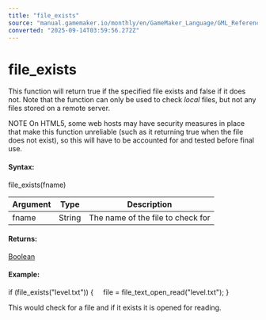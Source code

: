 ```yaml
---
title: "file_exists"
source: "manual.gamemaker.io/monthly/en/GameMaker_Language/GML_Reference/File_Handling/File_System/file_exists.htm"
converted: "2025-09-14T03:59:56.272Z"
---
```


# file\_exists

This function will return true if the specified file exists and false if it does not. Note that the function can only be used to check _local_ files, but not any files stored on a remote server.

NOTE On HTML5, some web hosts may have security measures in place that make this function unreliable (such as it returning true when the file does not exist), so this will have to be accounted for and tested before final use.

#### Syntax:

file\_exists(fname)

| Argument | Type | Description |
| --- | --- | --- |
| fname | String | The name of the file to check for |

#### Returns:

[Boolean](../../../GML_Overview/Data_Types.md)

#### Example:

if (file\_exists("level.txt"))
{
    file = file\_text\_open\_read("level.txt");
}

This would check for a file and if it exists it is opened for reading.